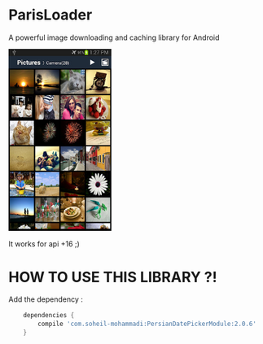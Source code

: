 # ParisLoader
A powerful image downloading and caching library for Android

<img src="https://github.com/soheil-mohammadi/ParisLoader/blob/master/4704_2.jpg" width="40%"/> 

It works for api +16 ;) 

# HOW TO USE THIS LIBRARY ?!

Add the dependency :

```gradle
	dependencies {
		compile 'com.soheil-mohammadi:PersianDatePickerModule:2.0.6'
	}

```



